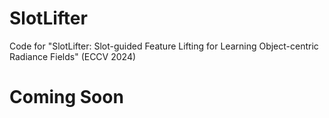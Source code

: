 # SlotLifter
Code for "SlotLifter: Slot-guided Feature Lifting for Learning Object-centric Radiance Fields" (ECCV 2024)

# Coming Soon
